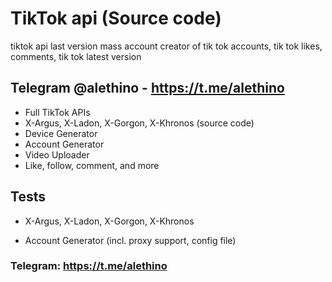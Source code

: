 # TikTok api (Source code)

 tiktok api last version mass account creator of tik tok accounts, tik tok likes, comments, tik tok latest version
## Telegram @alethino - https://t.me/alethino

- Full TikTok APIs
- X-Argus, X-Ladon, X-Gorgon, X-Khronos (source code)
- Device Generator
- Account Generator
- Video Uploader
- Like, follow, comment, and more

## Tests

- X-Argus, X-Ladon, X-Gorgon, X-Khronos

- Account Generator (incl. proxy support, config file)

### Telegram: https://t.me/alethino

